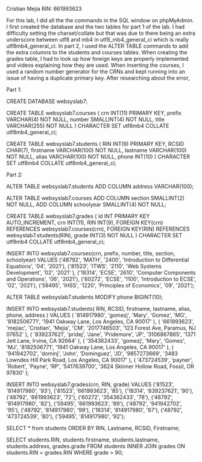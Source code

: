 Cristian Mejia    RIN: 661993623

For this lab, I did all the the commands in the SQL window
on phpMyAdmin. I first created the database and the two tables
for part 1 of the lab. I had difficulty setting the charset/collate
but that was due to there being an extra underscore between utf8 and
mb4 in utf8_mb4_general_ci which is really utf8mb4_general_ci. In part 2,
I used the ALTER TABLE commands to add the extra columns to the students
and courses tables. When creating the grades table, I had to look up how
foreign keys are properly implemented and videos explaining how they are
used. When inserting the courses, I used a random number generator for the
CRNs and kept running into an issue of having a duplicate primary key. After
researching about the error, 


Part 1:

CREATE DATABASE websyslab7;

CREATE TABLE websyslab7.courses (
    crn INT(11) PRIMARY KEY,
    prefix VARCHAR(4) NOT NULL,
    number SMALLINT(4) NOT NULL,
    title VARCHAR(255) NOT NULL
) CHARACTER SET utf8mb4 COLLATE utf8mb4_general_ci;

CREATE TABLE websyslab7.students (
    RIN INT(9) PRIMARY KEY,
    RCSID CHAR(7),
    firstname VARCHAR(100) NOT NULL,
    lastname VARCHAR(100) NOT NULL,
    alias VARCHAR(100) NOT NULL,
    phone INT(10)
) CHARACTER SET utf8mb4 COLLATE utf8mb4_general_ci;

Part 2:

ALTER TABLE websyslab7.students 
    ADD COLUMN address VARCHAR(100);

ALTER TABLE websyslab7.courses 
    ADD COLUMN section SMALLINT(2) NOT NULL, 
    ADD COLUMN schoolyear SMALLINT(4) NOT NULL;

CREATE TABLE websyslab7.grades ( 
    id INT PRIMARY KEY AUTO_INCREMENT, 
    crn INT(11), 
    RIN INT(9), 
    FOREIGN KEY(crn) REFERENCES websyslab7.courses(crn), 
    FOREIGN KEY(RIN) REFERENCES websyslab7.students(RIN), 
    grade INT(3) NOT NULL 
) CHARACTER SET utf8mb4 COLLATE utf8mb4_general_ci;

INSERT INTO websyslab7.courses(crn, prefix, number, title, section, schoolyear) 
VALUES
    ('48792', 'MATH', '2400', 'Introduction to Differential Equations', '04', '2021'),
    ('81523', 'ITWS', '2110', 'Web Systems Development', '02', '2021' ),
    ('18314', 'ECSE', '2610', 'Computer Components and Operations', '06', '2021'),
    ('60272', 'ECSE', '1100', 'Introduction to ECSE', '02', '2021'),
    ('59495', 'IHSS', '1220', 'Principles of Economics', '09', '2021');

ALTER TABLE websyslab7.students MODIFY phone BIGINT(10);

INSERT INTO websyslab7.students( RIN, RCSID, firstname, lastname, alias, phone, address ) 
VALUES
    ( '814917980', 'gomezj', 'Mary', 'Gomez', 'MG', '8182506771', '1941 Oakway Lane, Los Angeles, CA 90017' ),
    ( '661993623', 'mejiac', 'Cristian', 'Mejia', 'CM', '2017746503', '123 Forest Ave, Paramus, NJ 07652' ),
    ( '839237621', 'pridej', 'Jane', 'Pridemore', 'JP', '3106867865', '1371 Jett Lane, Irvine, CA 92664' ),
    ( '354362433', 'gomezj', 'Mary', 'Gomez', 'MJ', '8182506771', '1941 Oakway Lane, Los Angeles, CA 90017' ),
    ( '941942702', 'dominj', 'John', 'Dominguez', 'JD', '9857273669', '3483 Lowndes Hill Park Road, Los Angeles, CA 90017' ),
    ( '473724539', 'payner', 'Robert', 'Payne', 'RP', '5417639700', '3624 Skinner Hollow Road, Fossil, OR 97830' );

INSERT INTO websyslab7.grades(crn, RIN, grade) 
VALUES 
    ('81523', '814917980', '93'), 
    ('81523', '661993623', '85'), 
    ('18314', '839237621', '90'), 
    ('48792', '661993623', '72'), 
    ('60272', '354362433', '78'), 
    ('48792', '814917980', '82'), 
    ('59495', '661993623', '89'), 
    ('48792', '941942702', '95'), 
    ('48792', '814917980', '99'), 
    ('18314', '814917980', '87'), 
    ('48792', '473724539', '80'), 
    ('59495', '814917980', '92');

SELECT * from students ORDER BY RIN, Lastname, RCSID, Firstname;

SELECT students.RIN, students.firstname, students.lastname, students.address, grades.grade FROM students INNER JOIN grades ON students.RIN = grades.RIN WHERE grade > 90;



